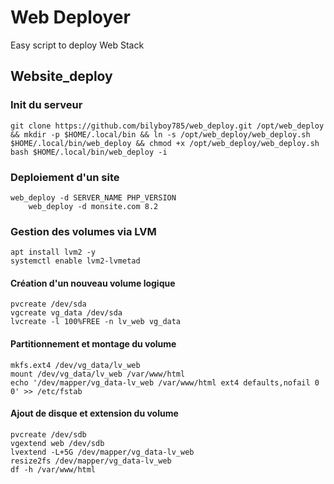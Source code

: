 # Web Deployer

Easy script to deploy Web Stack

## Website_deploy
### Init du serveur

```
git clone https://github.com/bilyboy785/web_deploy.git /opt/web_deploy && mkdir -p $HOME/.local/bin && ln -s /opt/web_deploy/web_deploy.sh $HOME/.local/bin/web_deploy && chmod +x /opt/web_deploy/web_deploy.sh
bash $HOME/.local/bin/web_deploy -i
```

### Deploiement d'un site
```
web_deploy -d SERVER_NAME PHP_VERSION
    web_deploy -d monsite.com 8.2
```

### Gestion des volumes via LVM

```
apt install lvm2 -y
systemctl enable lvm2-lvmetad
```

#### Création d'un nouveau volume logique
```
pvcreate /dev/sda
vgcreate vg_data /dev/sda
lvcreate -l 100%FREE -n lv_web vg_data
```

#### Partitionnement et montage du volume
```
mkfs.ext4 /dev/vg_data/lv_web
mount /dev/vg_data/lv_web /var/www/html
echo '/dev/mapper/vg_data-lv_web /var/www/html ext4 defaults,nofail 0 0' >> /etc/fstab
```

#### Ajout de disque et extension du volume
```
pvcreate /dev/sdb
vgextend web /dev/sdb
lvextend -L+5G /dev/mapper/vg_data-lv_web
resize2fs /dev/mapper/vg_data-lv_web
df -h /var/www/html
```